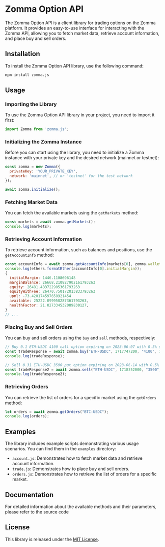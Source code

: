 # Zomma Option API

The Zomma Option API is a client library for trading options on the Zomma platform. It provides an easy-to-use interface for interacting with the Zomma API, allowing you to fetch market data, retrieve account information, and place buy and sell orders.

## Installation

To install the Zomma Option API library, use the following command:

```bash
npm install zomma.js
```

## Usage

### Importing the Library

To use the Zomma Option API library in your project, you need to import it first:

```javascript
import Zomma from 'zomma.js';
```

### Initializing the Zomma Instance

Before you can start using the library, you need to initialize a Zomma instance with your private key and the desired network (mainnet or testnet):

```javascript
const zomma = new Zomma({
  privateKey: 'YOUR_PRIVATE_KEY',
  network: 'mainnet', // or 'testnet' for the test network
});

await zomma.initialize();
```

### Fetching Market Data

You can fetch the available markets using the `getMarkets` method:

```javascript
const markets = await zomma.getMarkets();
console.log(markets);
```

### Retrieving Account Information

To retrieve account information, such as balances and positions, use the `getAccountInfo` method:

```javascript
const accountInfo = await zomma.getAccountInfo(markets[0], zomma.wallet.address);
console.log(ethers.formatEther(accountInfo[0].initialMargin));
{
  initialMargin: 1446.1108696148
  marginBalance: 26668.210827902161793263
  equity: 26481.483722905361793263
  equityWithFee: 26470.750172013833793263
  upnl: -73.420174597650921454
  available: 25222.099958287361793263,
  healthFactor: 21.027334532089830127,
}
// ...
```

### Placing Buy and Sell Orders

You can buy and sell orders using the `buy` and `sell` methods, respectively:

```javascript
// Buy 0.1 ETH-USDC 4100 call option expiring on 2023-06-07 with 0.5% slippage
const tradeResponse = await zomma.buy("ETH-USDC", 1717747200, "4100", 1, "0.1", 0.5);
console.log(tradeResponse);

// Sell 0.31 ETH-USDC 3500 put option expiring on 2023-06-14 with 0.5% slippage
const tradeResponse2 = await zomma.sell("ETH-USDC", 1718352000, "3500", 0, "0.31", 0.5);
console.log(tradeResponse2);
```

### Retrieving Orders

You can retrieve the list of orders for a specific market using the `getOrders` method:

```javascript
let orders = await zomma.getOrders("BTC-USDC");
console.log(orders);
```

## Examples

The library includes example scripts demonstrating various usage scenarios. You can find them in the `examples` directory:

- `account.js`: Demonstrates how to fetch market data and retrieve account information.
- `trade.js`: Demonstrates how to place buy and sell orders.
- `orders.js`: Demonstrates how to retrieve the list of orders for a specific market.

## Documentation

For detailed information about the available methods and their parameters, please refer to the source code

## License

This library is released under the [MIT License](LICENSE).